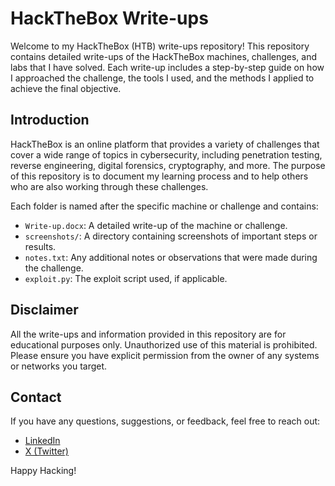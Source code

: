 # HackTheBox Write-ups

Welcome to my HackTheBox (HTB) write-ups repository! This repository contains detailed write-ups of the HackTheBox machines, challenges, and labs that I have solved. Each write-up includes a step-by-step guide on how I approached the challenge, the tools I used, and the methods I applied to achieve the final objective.

## Introduction

HackTheBox is an online platform that provides a variety of challenges that cover a wide range of topics in cybersecurity, including penetration testing, reverse engineering, digital forensics, cryptography, and more. The purpose of this repository is to document my learning process and to help others who are also working through these challenges.


Each folder is named after the specific machine or challenge and contains:

- `Write-up.docx`: A detailed write-up of the machine or challenge.
- `screenshots/`: A directory containing screenshots of important steps or results.
- `notes.txt`: Any additional notes or observations that were made during the challenge.
- `exploit.py`: The exploit script used, if applicable.

## Disclaimer

All the write-ups and information provided in this repository are for educational purposes only. Unauthorized use of this material is prohibited. Please ensure you have explicit permission from the owner of any systems or networks you target.

## Contact

If you have any questions, suggestions, or feedback, feel free to reach out:

- [LinkedIn](https://linkedin.com/in/het-d)
- [X (Twitter)](https://x.com/Het__Desai)

Happy Hacking!
